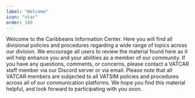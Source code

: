 ```yaml
---
label: "Welcome"
icon: "star"
order: 100
---
```


Welcome to the Caribbeans Information Center. Here you will find all divisional policies and procedures regarding a wide range of topics across our division. We encourage all users to review the material found here as it will help enhance you and your abilities as a member of our community. If you have any questions, comments, or concerns, please contact a VATCAR staff member via our Discord server or via email. Please note that all VATCAR members are subjected to all VATSIM policies and procedures across all of our communication platforms. We hope you find this material helpful, and look forward to participating with you soon.